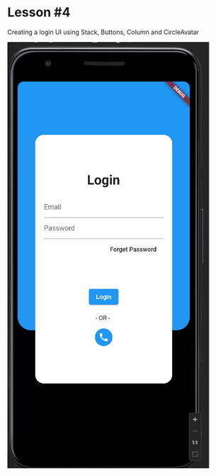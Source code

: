 # Lesson #4

Creating a login UI using Stack, Buttons, Column and CircleAvatar

![Logo](lesson4.png)
